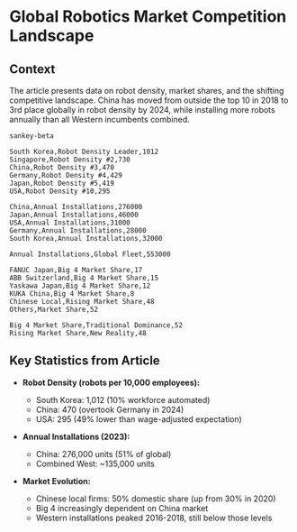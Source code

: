# Global Robotics Market Competition Landscape

## Context
The article presents data on robot density, market shares, and the shifting competitive landscape. China has moved from outside the top 10 in 2018 to 3rd place globally in robot density by 2024, while installing more robots annually than all Western incumbents combined.

```mermaid
sankey-beta

South Korea,Robot Density Leader,1012
Singapore,Robot Density #2,730
China,Robot Density #3,470
Germany,Robot Density #4,429
Japan,Robot Density #5,419
USA,Robot Density #10,295

China,Annual Installations,276000
Japan,Annual Installations,46000
USA,Annual Installations,31000
Germany,Annual Installations,28000
South Korea,Annual Installations,32000

Annual Installations,Global Fleet,553000

FANUC Japan,Big 4 Market Share,17
ABB Switzerland,Big 4 Market Share,15
Yaskawa Japan,Big 4 Market Share,12
KUKA China,Big 4 Market Share,8
Chinese Local,Rising Market Share,48
Others,Market Share,52

Big 4 Market Share,Traditional Dominance,52
Rising Market Share,New Reality,48
```

## Key Statistics from Article
- **Robot Density (robots per 10,000 employees):**
  - South Korea: 1,012 (10% workforce automated)
  - China: 470 (overtook Germany in 2024)
  - USA: 295 (49% lower than wage-adjusted expectation)

- **Annual Installations (2023):**
  - China: 276,000 units (51% of global)
  - Combined West: ~135,000 units
  
- **Market Evolution:**
  - Chinese local firms: 50% domestic share (up from 30% in 2020)
  - Big 4 increasingly dependent on China market
  - Western installations peaked 2016-2018, still below those levels